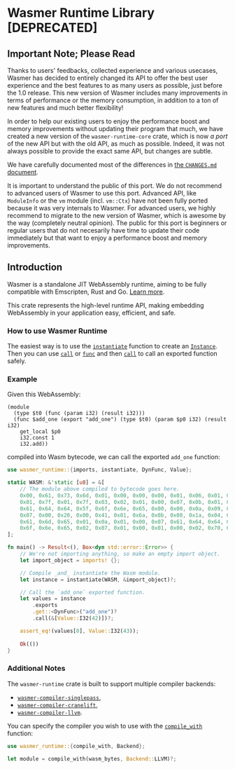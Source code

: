 # Wasmer Runtime Library [DEPRECATED]

## Important Note; Please Read

Thanks to users' feedbacks, collected experience and various usecases,
Wasmer has decided to entirely changed its API to offer the best user
experience and the best features to as many users as possible, just
before the 1.0 release. This new version of Wasmer includes many
improvements in terms of performance or the memory consumption, in
addition to a ton of new features and much better flexibility!

In order to help our existing users to enjoy the performance boost and
memory improvements without updating their program that much, we have
created a new version of the `wasmer-runtime-core` crate, which is now
*a port* of the new API but with the old API, as much as
possible. Indeed, it was not always possible to provide the exact same
API, but changes are subtle.

We have carefully documented most of the differences in [the
`CHANGES.md` document](./CHANGES.md).

It is important to understand the public of this port. We do not
recommend to advanced users of Wasmer to use this port. Advanced API,
like `ModuleInfo` or the `vm` module (incl. `vm::Ctx`) have not been
fully ported because it was very internals to Wasmer. For advanced
users, we highly recommend to migrate to the new version of Wasmer,
which is awesome by the way (completely neutral opinion). The public
for this port is beginners or regular users that do not necesarily
have time to update their code immediately but that want to enjoy a
performance boost and memory improvements.

## Introduction

Wasmer is a standalone JIT WebAssembly runtime, aiming to be fully
compatible with Emscripten, Rust and Go. [Learn
more](https://github.com/wasmerio/wasmer).

This crate represents the high-level runtime API, making embedding
WebAssembly in your application easy, efficient, and safe.

### How to use Wasmer Runtime

The easiest way is to use the [`instantiate`] function to create an
[`Instance`]. Then you can use [`call`] or [`func`] and then
[`call`][func.call] to call an exported function safely.

[`instantiate`]: https://docs.rs/wasmer-runtime/*/wasmer_runtime/fn.instantiate.html
[`Instance`]: https://docs.rs/wasmer-runtime/*/wasmer_runtime/struct.Instance.html
[`call`]: https://docs.rs/wasmer-runtime/*/wasmer_runtime/struct.Instance.html#method.call
[`func`]: https://docs.rs/wasmer-runtime/*/wasmer_runtime/struct.Instance.html#method.func
[func.call]: https://docs.rs/wasmer-runtime/*/wasmer_runtime/struct.Function.html#method.call

### Example

Given this WebAssembly:

```wat
(module
  (type $t0 (func (param i32) (result i32)))
  (func $add_one (export "add_one") (type $t0) (param $p0 i32) (result i32)
    get_local $p0
    i32.const 1
    i32.add))
```

compiled into Wasm bytecode, we can call the exported `add_one` function:

```rust
use wasmer_runtime::{imports, instantiate, DynFunc, Value};

static WASM: &'static [u8] = &[
    // The module above compiled to bytecode goes here.
    0x00, 0x61, 0x73, 0x6d, 0x01, 0x00, 0x00, 0x00, 0x01, 0x06, 0x01, 0x60,
    0x01, 0x7f, 0x01, 0x7f, 0x03, 0x02, 0x01, 0x00, 0x07, 0x0b, 0x01, 0x07,
    0x61, 0x64, 0x64, 0x5f, 0x6f, 0x6e, 0x65, 0x00, 0x00, 0x0a, 0x09, 0x01,
    0x07, 0x00, 0x20, 0x00, 0x41, 0x01, 0x6a, 0x0b, 0x00, 0x1a, 0x04, 0x6e,
    0x61, 0x6d, 0x65, 0x01, 0x0a, 0x01, 0x00, 0x07, 0x61, 0x64, 0x64, 0x5f,
    0x6f, 0x6e, 0x65, 0x02, 0x07, 0x01, 0x00, 0x01, 0x00, 0x02, 0x70, 0x30,
];

fn main() -> Result<(), Box<dyn std::error::Error>> {
    // We're not importing anything, so make an empty import object.
    let import_object = imports! {};

    // Compile _and_ instantiate the Wasm module.
    let instance = instantiate(WASM, &import_object)?;

    // Call the `add_one` exported function.
    let values = instance
        .exports
        .get::<DynFunc>("add_one")?
        .call(&[Value::I32(42)])?;

    assert_eq!(values[0], Value::I32(43));
    
    Ok(())
}
```

### Additional Notes

The `wasmer-runtime` crate is built to support multiple compiler
backends:

* [`wasmer-compiler-singlepass`],
* [`wasmer-compiler-cranelift`],
* [`wasmer-compiler-llvm`].

You can specify the compiler you wish to use with the [`compile_with`] function:

```rust
use wasmer_runtime::{compile_with, Backend};

let module = compile_with(wasm_bytes, Backend::LLVM)?;
```

[`compile_with`]: https://docs.rs/wasmer-runtime/*/wasmer_runtime/fn.compile_with.html
[`wasmer-compiler-singlepass`]: https://github.com/wasmerio/wasmer-reborn/tree/master/lib/compiler-singlepass
[`wasmer-compiler-cranelift`]: https://github.com/wasmerio/wasmer-reborn/tree/master/lib/compiler-cranelift
[`wasmer-compiler-llvm`]: https://github.com/wasmerio/wasmer-reborn/tree/master/lib/compiler-llvm
